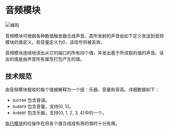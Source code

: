 # 音频模块
![蜂鸣](item:tis3d:audio_module)

音频模块可根据各种数值触发器合成声音。其所发射的声音由如下定义发送到音频模块的值定义。若音量定义为0，该信号将被丢弃。

音频模块连续地读出从它的端口的所有四个值，并发出基于所读取的值的声音。读出的值是由声音所有属性打包产生的值。

## 技术规范
由音频模块接收的每个值被解释为一个组：乐器、音量和音高。详细数据如下：
- `0xFF00` 包含音调。
- `0x00F0` 包含音量，支持[0, 5]。
- `0x000F` 包含乐器，支持{0, 1, 2, 3, 4}中的一个。

[执行模块](execution_module.md)的位操作在将各个值合成成有用的值时十分有用。
